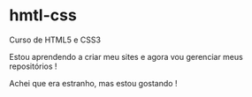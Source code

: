 # hmtl-css
 Curso de HTML5 e CSS3 

 Estou aprendendo a criar meu sites e agora vou gerenciar meus repositórios !

Achei que era estranho, mas estou gostando !